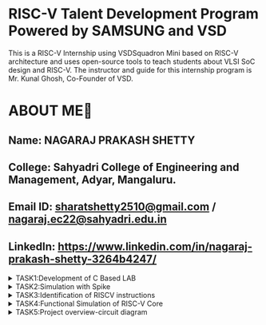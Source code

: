 # RISC-V Talent Development Program Powered by SAMSUNG and VSD
This is a RISC-V Internship using VSDSquadron Mini based  on RISC-V architecture and uses open-source tools to teach students about VLSI SoC design and RISC-V. The instructor and guide for this internship program is Mr. Kunal Ghosh, Co-Founder of VSD.

# ABOUT ME🚀
Name: NAGARAJ PRAKASH SHETTY
-
College: Sahyadri College of Engineering and Management, Adyar, Mangaluru.
-
Email ID: sharatshetty2510@gmail.com / nagaraj.ec22@sahyadri.edu.in
-
LinkedIn: https://www.linkedin.com/in/nagaraj-prakash-shetty-3264b4247/
-
<details>
<summary>TASK1:Development of C Based LAB</summary>
<img 
src="https://github.com/user-attachments/assets/dea48677-2dc9-480e-a22c-50e92683ba22" alt="Task Icon"/>
  <img
src="https://github.com/user-attachments/assets/96216554-d5e8-486f-a3db-1f23befaa070" alt="Task Icon"/>
<img
src="https://github.com/user-attachments/assets/d771f6dd-07e0-4f3a-bb16-5980613bccaa" alt="Task Icon"/>
<img
src="https://github.com/user-attachments/assets/fef6562c-a3a0-4055-948d-2adb860c053e" alt="Task Icon"/>
  <img
src="https://github.com/user-attachments/assets/2355abed-78e1-44e9-ba6d-f14899c60142" alt="Task Icon"/>
  <img
src="https://github.com/user-attachments/assets/0b18ba5d-c4c7-4be9-97a9-cc67e913bcab" alt="Task Icon"/>
</details>
<details>
<summary>TASK2:Simulation with Spike</summary>
<img width="959" alt="Image" src="https://github.com/user-attachments/assets/674b87c3-8b8f-496c-9503-153806811360" alt="Task Icon"/>
<img width="959" alt="Image" src="https://github.com/user-attachments/assets/b276fe30-0f9b-4d93-b41f-aa8207b0adfe" alt="Task Icon"/>
</details>

<details>
<summary>TASK3:Identification of RISCV instructions</summary>
<img width="959" alt="Image" src="https://github.com/user-attachments/assets/c5fd70c3-389d-49f2-834d-a5a0b0ea567d" />
<img width="959" alt="Image" src="https://github.com/user-attachments/assets/f1525077-2f06-452c-ab06-1092f773109a" />
<img width="959" alt="Image" src="https://github.com/user-attachments/assets/ce7c349d-6ccb-4fa3-80be-6aff3ae78c5e" />
<summary>1. addi sp, sp, -32</summary>

Opcode(ADDI): 0010011  
Immediate: -32 = 11111111111111100000 (12 bits)  
Registers: sp(rd) = 00010, sp(rs1) = 00010  

| imm[11:0]       | rs1    | funct3 | rd    | opcode  |
|------------------|--------|--------|-------|---------|
| 111111100000     | 00010  | 000    | 00010 | 0010011 |

---
<summary>2. sd ra, 24(sp)</summary>

Opcode(SD): 0100111  
Immediate: 24 (split into two parts: imm[11:5] and imm[4:0])  
Registers: rs1 = sp = 00010, rs2 = ra = 00001  

| imm[11:5] | rs2   | rs1   | funct3 | imm[4:0] | opcode  |
|-----------|-------|-------|--------|----------|---------|
| 0000000   | 00001 | 00010  | 011    | 11000    | 0100111 |

---

<summary>3. jal ra, 10448</summary>

Opcode(JAL): 1101111  
Immediate: 10448  
Register (rd): ra = 00001  

| imm[20] | imm[10:1] | imm[11] | imm[19:12] | rd    | opcode  |
|---------|-----------|---------|------------|-------|---------|
|   0    | 0010100000 |    0    | 10100000   | 00001 | 1101111 |

---

<summary>4. ld ra, 24(sp)</summary>

Opcode(LD): 0000011  
Immediate: 24  
Registers: rd = ra = 00001, rs1 = sp = 00010  

| imm[11:0]      | rs1   | funct3 | rd    | opcode  |
|-----------------|-------|--------|-------|---------|
| 000000011000    | 00010 | 011    | 00001 | 0000011 |

---

<summary>5. lw a1, 8(sp)</summary>

Opcode(LW): 0000011  
Immediate: 8  
Registers: rd = a1 = 01011, rs1 = sp = 00010  

| imm[11:0]      | rs1   | funct3 | rd    | opcode  |
|-----------------|-------|--------|-------|---------|
| 000000001000    | 00010 | 010    | 01011 | 0000011 |

---

<summary>6. li a0, 0</summary>

Opcode(ADDI): 0010011  
Immediate: 0  
Registers: rd = a0 = 01010, rs1 = x0 = 00000  

| imm[11:0]     | rs1   | funct3 | rd    | opcode  |
|---------------|-------|--------|-------|---------|
| 000000000000  | 00000 | 000    | 01010 | 0010011 |

---

<summary>7. jalr x0, 0(ra)</summary>

| imm[11:0]     | rs1   | funct3 | rd    | opcode  |
|---------------|-------|--------|-------|---------|
| 000000000000  | 00001 | 000    | 00000 | 1100111 |

---

<summary>8. addi a0, a0, -920</summary>

Opcode(ADDI): 0010011  
Registers: rd = a0 = 01010, rs1 = a0 = 01010  
Immediate: -920 = 110001101000 (sign-extended 12-bit value)  

| imm[11:0]     | rs1   | funct3 | rd    | opcode  |
|---------------|-------|--------|-------|---------|
| 110001101000  | 01010 | 000    | 01010 | 0010011 |

---

<summary>9. sd s0, 16(sp)</summary>

Opcode(SD): 0100111  
Registers: rs1 = sp = 00010, rs2 = s0 = 01000  
Immediate: 16 (split into imm[11:5] and imm[4:0])  
imm[11:5] = 0000000, imm[4:0] = 10000  

| imm[11:5]     | rs2   | rs1   | funct3 | imm[4:0] | opcode  |
|---------------|-------|-------|--------|----------|---------|
| 0000001       | 01000 | 00010 | 011    | 10000    | 0100111 |

---

<summary>10. lw a5, 12(sp)</summary>

Opcode(LW): 0000011  
Registers: rd = a5 = 01000, rs1 = sp = 00010  
Immediate: 12 = 000000001100  

| imm[11:0]     | rs1   | funct3 | rd    | opcode  |
|---------------|-------|--------|-------|---------|
| 000000001100  | 00010 | 010    | 01000 | 0000011 |

---

<summary>11. add a1, a1, a5</summary>
Opcode: 0110011

| funct7   | rs2   | rs1   | funct3 | rd    | opcode  |
|----------|-------|-------|--------|-------|---------|
| 0000000  | 01000 | 01011 | 000    | 01010 | 0110011 |

---

<summary>12. add a0, a1, a5</summary>

Opcode(ADD): 0110011  
Registers: rd = a0 = 01010, rs1 = a1 = 01011, rs2 = a5 = 01000  
Funct3: 000  
Funct7: 0000000  

| funct7   | rs2   | rs1   | funct3 | rd    | opcode  |
|----------|-------|-------|--------|-------|---------|
| 0000000  | 01000 | 01011 | 000    | 01010 | 0110011 |

---

<summary>13. addw a1, a1, a5</summary>

Opcode(ADDW): 0111011  
Registers: rd = a1 = 01011, rs1 = a1 = 01011, rs2 = a5 = 01000  
Funct3: 000  
Funct7: 0000000  

| funct7   | rs2   | rs1   | funct3 | rd    | opcode  |
|----------|-------|-------|--------|-------|---------|
| 0000000  | 01000 | 01011 | 000    | 01011 | 0111011 |

---
<summary>14. lui a0, 0x2b</summary>

Opcode(LUI): 0110111  
Immediate (0x2b << 12): 0000000000101011  
Register (rd): a0 = 01010  

| imm[31:12]      | rd      | opcode  |
|------------------|---------|---------|
| 0000000000101011 | 01010   | 0110111 |

 ---                   
<summary> 15. li a0,0</summary>

|imm[11:0] | 	rs1 	|funct3 |	 rd   	|opcode |
|----------|-------|-------|--------|-------|
|000000000000|	00000	|000	|01010	|0010011|
---
</details>
<details>
<summary>TASK4:Functional Simulation of RISC-V Core</summary>
</summary>
<img width="959" alt="Image" src="https://github.com/user-attachments/assets/679df146-7745-4ddc-bc5c-e1e737075164" />
<img width="959" alt="Image" src="https://github.com/user-attachments/assets/bc06334a-cdec-4442-8114-ee6838431ac0" />
<img width="959" alt="Image" src="https://github.com/user-attachments/assets/b7ff8b2d-7a42-4519-a6ca-78b2be14b2f8" />
<img width="959" alt="Image" src="https://github.com/user-attachments/assets/0317a1c4-f6a3-4f00-88d1-537735299021" />
<img width="959" alt="Image" src="https://github.com/user-attachments/assets/32aa419f-2c48-4269-adea-19b571c65322" />
<br>


</details>
<details>
<summary>TASK5:Project overview-circuit diagram</summary>
</summary>
# TASK-5
# PROJECT :- OBJECT DISTANCE DETECTOR & DISPLAY IT ON I2C LCD





# OVERVIEW

The Object Detector project integrates an ultrasonic sensor with the CH32V003 RISC-V processor to detect nearby objects. 
 An ultrasonic sensor measures the distance to an object by emitting ultrasonic waves and calculating the time it takes for the waves to return after bouncing off the object. This time is then converted into a distance measurement.The I2C LCD display allows for efficient communication between the microcontroller and the display, enabling the system to present the measured distance or object detection status.

![Screenshot 2025-02-16 165033](https://github.com/user-attachments/assets/e1e6dfbd-3ea4-4152-bbd3-586de31eb6fe)

# Components Required:

Microcontroller: CH32V003F4U6


Ultrasonic Sensor: HC-SR04

I2C LCD Display: 16x2

Jumper Wires

Breadboard


# HARDWARE CONNECTION

# Pin Connections:

# Ultrasonic Sensor (HC-SR04) Connections:

VCC: Connect to 5V power supply on VSDSquadron Mini


GND: Connect to ground on VSDSquadron Mini


TRIG PIN to PA1 on VSDSquadron Mini


ECHO PIN to PA2 on VSDSquadron Mini



# I2C LCD Display Connections:

VCC: Connect to 5V power supply


GND: Connect to ground


SDA: Connect to GPIO pin to PC1


SCL: Connect to GPIO pin to PC2

# Connected Circuit
![WhatsApp Image 2025-02-17 at 9 23 47 PM](https://github.com/user-attachments/assets/2b392dbe-5ae1-4cc0-8948-a8c1445bfa22)

# CODE

#include <ch32v00x.h>

#include <debug.h>

#include <stdio.h>

#define I2CLCD_H

#include "i2clcd.h"


#define LCD_ADDRESS 0x27

#define TRIG_PIN  GPIO_Pin_1  // PA1 - Trigger

#define ECHO_PIN  GPIO_Pin_2  // PA2 - Echo

#define GPIO_Pin_9  (1 << 9)

#define GPIO_Pin_10 (1 << 10)



// Function prototypes
void Ultrasonic_Init(void);

uint32_t Measure_Distance();

void DelayUs(uint32_t us);

void DelayMs(uint32_t ms);

void Ultrasonic_Init(void) {

    GPIO_InitTypeDef GPIO_InitStruct;

    RCC_APB2PeriphClockCmd(RCC_APB2Periph_GPIOA, ENABLE);

    // Configure TRIG pin as Output
    
    GPIO_InitStruct.GPIO_Pin = TRIG_PIN;
    
    GPIO_InitStruct.GPIO_Mode = GPIO_Mode_Out_PP;
    
    GPIO_InitStruct.GPIO_Speed = GPIO_Speed_50MHz;
    
    GPIO_Init(GPIOA, &GPIO_InitStruct);

    // Configure ECHO pin as Input
    
    GPIO_InitStruct.GPIO_Pin = ECHO_PIN;
    
    GPIO_InitStruct.GPIO_Mode = GPIO_Mode_IN_FLOATING;
    
    GPIO_Init(GPIOA, &GPIO_InitStruct);
}

uint32_t Measure_Distance() {
    uint32_t time, distance;

    // Send Trigger Pulse
    GPIO_ResetBits(GPIOA, TRIG_PIN);
    DelayUs(2);
    GPIO_SetBits(GPIOA, TRIG_PIN);
    DelayUs(10);
    GPIO_ResetBits(GPIOA, TRIG_PIN);

    // Wait for Echo to go HIGH
    while (GPIO_ReadInputDataBit(GPIOA, ECHO_PIN) == 0);
    
    // Measure pulse duration
    time = 0;
    while (GPIO_ReadInputDataBit(GPIOA, ECHO_PIN) == 1) {
        time++;
        DelayUs(1);
    }

    // Convert to distance (cm)
    distance = (time * 0.0343) / 2;
    return distance;
}

void USART1_Init(void) {

    GPIO_InitTypeDef GPIO_InitStruct;
    
    USART_InitTypeDef USART_InitStruct;
    
    RCC_APB2PeriphClockCmd(RCC_APB2Periph_GPIOA | RCC_APB2Periph_USART1, ENABLE);

    // Configure PA9 (TX) as alternate function push-pull
    GPIO_InitStruct.GPIO_Pin = GPIO_Pin_9;
    GPIO_InitStruct.GPIO_Mode = GPIO_Mode_AF_PP;
    GPIO_InitStruct.GPIO_Speed = GPIO_Speed_50MHz;
    GPIO_Init(GPIOA, &GPIO_InitStruct);

    // Configure PA10 (RX) as input floating
    GPIO_InitStruct.GPIO_Pin = GPIO_Pin_10;
    GPIO_InitStruct.GPIO_Mode = GPIO_Mode_IN_FLOATING;
    GPIO_Init(GPIOA, &GPIO_InitStruct);

    USART_InitStruct.USART_BaudRate = 115200;
    USART_InitStruct.USART_WordLength = USART_WordLength_8b;
    USART_InitStruct.USART_StopBits = USART_StopBits_1;
    USART_InitStruct.USART_Parity = USART_Parity_No;
    USART_InitStruct.USART_Mode = USART_Mode_Rx | USART_Mode_Tx;
    USART_InitStruct.USART_HardwareFlowControl = USART_HardwareFlowControl_None;
    USART_Init(USART1, &USART_InitStruct);
    
    USART_Cmd(USART1, ENABLE);
}

void USART1_SendString(char *str) {

    while (*str) {
    
        USART_SendData(USART1, *str++);
        
        while (USART_GetFlagStatus(USART1, USART_FLAG_TXE) == RESET);
    }
}

int main(void) {
    SystemInit();
    Ultrasonic_Init();
    USART1_Init();
    I2C_LCD_Init();

    LCD_Clear();
    LCD_SetCursor(0, 0);
    LCD_Print("Ultrasonic Sensor");

    while (1) {
        uint32_t distance = Measure_Distance();
        
        char buffer[20];
        sprintf(buffer, "Distance: %d cm", distance);

        // Print to LCD
        LCD_Clear();
        LCD_SetCursor(0, 0);
        LCD_Print("Distance:");
        LCD_SetCursor(0, 1);
        LCD_Print(buffer);

        // Print to Serial (for debugging)
        USART1_SendString(buffer);
        USART1_SendString("\n");

        DelayMs(500);
    }
}

// Microsecond delay function

void DelayUs(uint32_t us) {

    for (volatile uint32_t i = 0; i < us * 10; i++);
}

// Millisecond delay function

void DelayMs(uint32_t ms) {

    for (volatile uint32_t i = 0; i < ms * 10000; i++);
}


// Function Declarations

void lcdInit();

void setCursor(uint8_t col, uint8_t row);

void printLCD(const char* str);

void clear(); // Add this line for clear function

// Internal Functions

void lcdCommand(uint8_t cmd);

void sendI2C(uint8_t data, uint8_t mode);

void writeNibble(uint8_t nibble);


<summary>TASK 6</summary>
# TASK-6





# WORKING Principle of the Object Detection System Using Ultrasonic Sensor with I2C LCD Display

This project utilizes an ultrasonic sensor to detect objects and measures the distance to them. The measured distance is then displayed on an I2C LCD screen.

# 1. Ultrasonic Sensor Operation:

The ultrasonic sensor operates by emitting high-frequency sound waves and measuring the time it takes for the sound waves to reflect back from an object.

Trigger Pulse: The sensor emits a short ultrasonic pulse through its transmitter.

Echo Pulse: The pulse travels through the air, reflects off an object, and returns to the sensor's receiver.

Time Measurement: The sensor measures the time interval between sending the trigger pulse and receiving the echo pulse.



# 2. I2C LCD Display:

The I2C LCD display is used to show the measured distance. It communicates with the microcontroller via the I2C protocol, which requires only two data lines: SDA (Serial Data) and SCL (Serial Clock).

Initialization: The microcontroller initializes the I2C communication and the LCD display.

Data Display: The calculated distance is converted to a string and sent to the LCD to be displayed.

# 3. System Workflow:

Initialization:

The microcontroller initializes the ultrasonic sensor and the I2C LCD display.
The LCD displays a welcome message or prompts the user.
Distance Measurement:

The microcontroller triggers the ultrasonic sensor to emit a pulse.
It waits for the echo pulse and measures the time taken for the round trip.
The distance to the object is calculated based on the measured time.
Display Update:

The LCD is cleared, and the new distance measurement is displayed.
Repeat:

The system repeats the measurement and display update at regular intervals.


# 4. Practical Applications:

This system can be used in various applications, such as:

Obstacle Detection: Detecting objects in the path of a robot or vehicle.

Level Measurement: Measuring the level of liquids or solids in a container.

Distance Sensing: Providing distance measurements for various automation tasks.







# VIDEO OF THE PROJECT



https://github.com/sharaxtns/samsung-riscv/issues/1#issue-2873261340
